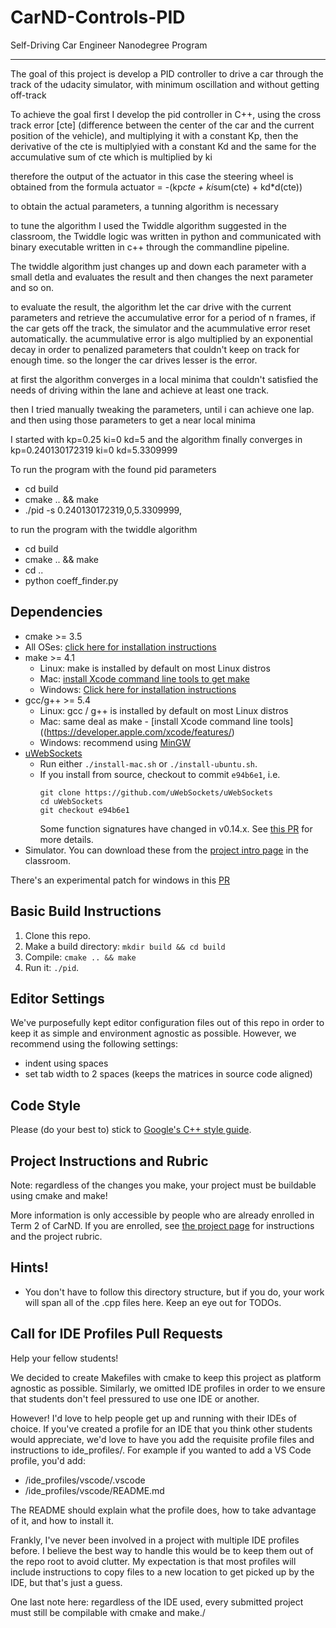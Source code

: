 # CarND-Controls-PID
Self-Driving Car Engineer Nanodegree Program

---
The goal of this project is develop a PID controller to drive a car through the track of the udacity simulator, with minimum oscillation and without getting off-track

To achieve the goal first I develop the pid controller in C++, using the cross track error [cte] (difference between the center of the car and the current position of the vehicle), and multiplying it with a constant Kp, then the derivative of the cte is multiplyied with a constant Kd and the same for the accumulative sum of cte which is multiplied by ki

therefore the output of the actuator in this case the steering wheel is obtained from the formula
actuator = -(kp*cte + ki*sum(cte) + kd*d(cte))

to obtain the actual parameters, a tunning algorithm is necessary

to tune the algorithm I used the Twiddle algorithm suggested in the classroom, the Twiddle logic was written in python and communicated with binary executable written in c++ through the commandline pipeline.

The twiddle algorithm just changes up and down each parameter with a small detla and evaluates the result and then changes the next parameter and so on.

to evaluate the result, the algorithm let the car drive with the current parameters and retrieve the accumulative error for a period of n frames, if the car gets off the track, the simulator and the acummulative error reset automatically. 
the acummulative error is algo multiplied by an exponential decay in order to penalized parameters that couldn't keep on track for enough time. so the longer the car drives lesser is the error.

at first the algorithm converges in a local minima that couldn't satisfied the needs of driving within the lane and achieve at least one track.

then I tried manually tweaking the parameters, until i can achieve one lap. and then using those parameters to get a near local minima

I started with kp=0.25 ki=0 kd=5
and the algorithm finally converges in kp=0.240130172319 ki=0 kd=5.3309999

To run the program with the found pid parameters

* cd build
* cmake .. && make
* ./pid -s 0.240130172319,0,5.3309999,

to run the program with the twiddle algorithm
* cd build
* cmake .. && make
* cd ..
* python coeff_finder.py


## Dependencies

* cmake >= 3.5
 * All OSes: [click here for installation instructions](https://cmake.org/install/)
* make >= 4.1
  * Linux: make is installed by default on most Linux distros
  * Mac: [install Xcode command line tools to get make](https://developer.apple.com/xcode/features/)
  * Windows: [Click here for installation instructions](http://gnuwin32.sourceforge.net/packages/make.htm)
* gcc/g++ >= 5.4
  * Linux: gcc / g++ is installed by default on most Linux distros
  * Mac: same deal as make - [install Xcode command line tools]((https://developer.apple.com/xcode/features/)
  * Windows: recommend using [MinGW](http://www.mingw.org/)
* [uWebSockets](https://github.com/uWebSockets/uWebSockets)
  * Run either `./install-mac.sh` or `./install-ubuntu.sh`.
  * If you install from source, checkout to commit `e94b6e1`, i.e.
    ```
    git clone https://github.com/uWebSockets/uWebSockets 
    cd uWebSockets
    git checkout e94b6e1
    ```
    Some function signatures have changed in v0.14.x. See [this PR](https://github.com/udacity/CarND-MPC-Project/pull/3) for more details.
* Simulator. You can download these from the [project intro page](https://github.com/udacity/self-driving-car-sim/releases) in the classroom.

There's an experimental patch for windows in this [PR](https://github.com/udacity/CarND-PID-Control-Project/pull/3)

## Basic Build Instructions

1. Clone this repo.
2. Make a build directory: `mkdir build && cd build`
3. Compile: `cmake .. && make`
4. Run it: `./pid`. 

## Editor Settings

We've purposefully kept editor configuration files out of this repo in order to
keep it as simple and environment agnostic as possible. However, we recommend
using the following settings:

* indent using spaces
* set tab width to 2 spaces (keeps the matrices in source code aligned)

## Code Style

Please (do your best to) stick to [Google's C++ style guide](https://google.github.io/styleguide/cppguide.html).

## Project Instructions and Rubric

Note: regardless of the changes you make, your project must be buildable using
cmake and make!

More information is only accessible by people who are already enrolled in Term 2
of CarND. If you are enrolled, see [the project page](https://classroom.udacity.com/nanodegrees/nd013/parts/40f38239-66b6-46ec-ae68-03afd8a601c8/modules/f1820894-8322-4bb3-81aa-b26b3c6dcbaf/lessons/e8235395-22dd-4b87-88e0-d108c5e5bbf4/concepts/6a4d8d42-6a04-4aa6-b284-1697c0fd6562)
for instructions and the project rubric.

## Hints!

* You don't have to follow this directory structure, but if you do, your work
  will span all of the .cpp files here. Keep an eye out for TODOs.

## Call for IDE Profiles Pull Requests

Help your fellow students!

We decided to create Makefiles with cmake to keep this project as platform
agnostic as possible. Similarly, we omitted IDE profiles in order to we ensure
that students don't feel pressured to use one IDE or another.

However! I'd love to help people get up and running with their IDEs of choice.
If you've created a profile for an IDE that you think other students would
appreciate, we'd love to have you add the requisite profile files and
instructions to ide_profiles/. For example if you wanted to add a VS Code
profile, you'd add:

* /ide_profiles/vscode/.vscode
* /ide_profiles/vscode/README.md

The README should explain what the profile does, how to take advantage of it,
and how to install it.

Frankly, I've never been involved in a project with multiple IDE profiles
before. I believe the best way to handle this would be to keep them out of the
repo root to avoid clutter. My expectation is that most profiles will include
instructions to copy files to a new location to get picked up by the IDE, but
that's just a guess.

One last note here: regardless of the IDE used, every submitted project must
still be compilable with cmake and make./
